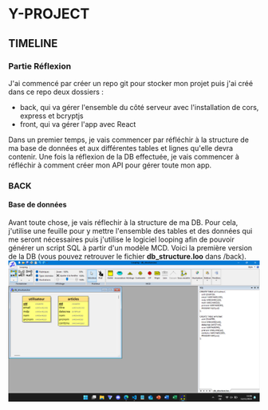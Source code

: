 # Y-PROJECT
## TIMELINE
### Partie Réflexion
J'ai commencé par créer un repo git pour stocker mon projet puis j'ai créé dans ce repo deux dossiers :
- back, qui va gérer l'ensemble du côté serveur avec l'installation de cors, express et bcryptjs
- front, qui va gérer l'app avec React

Dans un premier temps, je vais commencer par réfléchir à la structure de ma base de données et aux différentes tables et lignes qu'elle devra contenir. Une fois la réflexion de la DB effectuée, je vais commencer à réfléchir à comment créer mon API pour gérer toute mon app.  
  
### BACK
#### Base de données  
Avant toute chose, je vais réflechir à la structure de ma DB. Pour cela, j'utilise une feuille pour y mettre l'ensemble des tables et des données qui me seront nécessaires puis j'utilise le logiciel looping afin de pouvoir générer un script SQL à partir d'un modèle MCD. Voici la première version de la DB (vous pouvez retrouver le fichier **db_structure.loo** dans /back).
![Looping](image.png)  